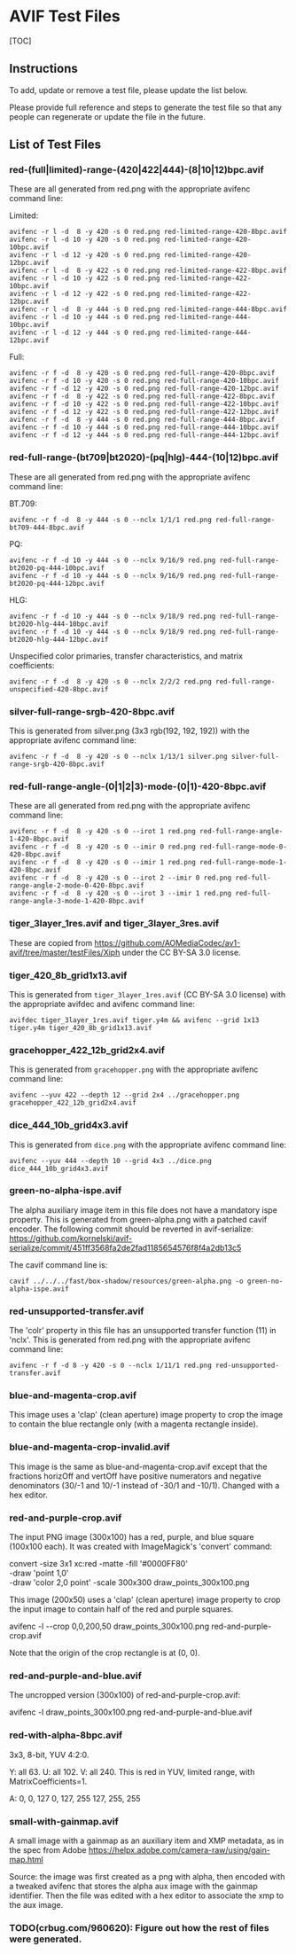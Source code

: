 # AVIF Test Files

[TOC]

## Instructions

To add, update or remove a test file, please update the list below.

Please provide full reference and steps to generate the test file so that
any people can regenerate or update the file in the future.

## List of Test Files

### red-(full|limited)-range-(420|422|444)-(8|10|12)bpc.avif
These are all generated from red.png with the appropriate avifenc command line:

Limited:
```
avifenc -r l -d  8 -y 420 -s 0 red.png red-limited-range-420-8bpc.avif
avifenc -r l -d 10 -y 420 -s 0 red.png red-limited-range-420-10bpc.avif
avifenc -r l -d 12 -y 420 -s 0 red.png red-limited-range-420-12bpc.avif
avifenc -r l -d  8 -y 422 -s 0 red.png red-limited-range-422-8bpc.avif
avifenc -r l -d 10 -y 422 -s 0 red.png red-limited-range-422-10bpc.avif
avifenc -r l -d 12 -y 422 -s 0 red.png red-limited-range-422-12bpc.avif
avifenc -r l -d  8 -y 444 -s 0 red.png red-limited-range-444-8bpc.avif
avifenc -r l -d 10 -y 444 -s 0 red.png red-limited-range-444-10bpc.avif
avifenc -r l -d 12 -y 444 -s 0 red.png red-limited-range-444-12bpc.avif
```

Full:
```
avifenc -r f -d  8 -y 420 -s 0 red.png red-full-range-420-8bpc.avif
avifenc -r f -d 10 -y 420 -s 0 red.png red-full-range-420-10bpc.avif
avifenc -r f -d 12 -y 420 -s 0 red.png red-full-range-420-12bpc.avif
avifenc -r f -d  8 -y 422 -s 0 red.png red-full-range-422-8bpc.avif
avifenc -r f -d 10 -y 422 -s 0 red.png red-full-range-422-10bpc.avif
avifenc -r f -d 12 -y 422 -s 0 red.png red-full-range-422-12bpc.avif
avifenc -r f -d  8 -y 444 -s 0 red.png red-full-range-444-8bpc.avif
avifenc -r f -d 10 -y 444 -s 0 red.png red-full-range-444-10bpc.avif
avifenc -r f -d 12 -y 444 -s 0 red.png red-full-range-444-12bpc.avif
```

### red-full-range-(bt709|bt2020)-(pq|hlg)-444-(10|12)bpc.avif
These are all generated from red.png with the appropriate avifenc command line:

BT.709:
```
avifenc -r f -d  8 -y 444 -s 0 --nclx 1/1/1 red.png red-full-range-bt709-444-8bpc.avif
```

PQ:
```
avifenc -r f -d 10 -y 444 -s 0 --nclx 9/16/9 red.png red-full-range-bt2020-pq-444-10bpc.avif
avifenc -r f -d 10 -y 444 -s 0 --nclx 9/16/9 red.png red-full-range-bt2020-pq-444-12bpc.avif
```

HLG:
```
avifenc -r f -d 10 -y 444 -s 0 --nclx 9/18/9 red.png red-full-range-bt2020-hlg-444-10bpc.avif
avifenc -r f -d 10 -y 444 -s 0 --nclx 9/18/9 red.png red-full-range-bt2020-hlg-444-12bpc.avif
```

Unspecified color primaries, transfer characteristics, and matrix coefficients:
```
avifenc -r f -d  8 -y 420 -s 0 --nclx 2/2/2 red.png red-full-range-unspecified-420-8bpc.avif
```

### silver-full-range-srgb-420-8bpc.avif
This is generated from silver.png (3x3 rgb(192, 192, 192)) with the appropriate
avifenc command line:

```
avifenc -r f -d  8 -y 420 -s 0 --nclx 1/13/1 silver.png silver-full-range-srgb-420-8bpc.avif
```

### red-full-range-angle-(0|1|2|3)-mode-(0|1)-420-8bpc.avif
These are all generated from red.png with the appropriate avifenc command line:

```
avifenc -r f -d  8 -y 420 -s 0 --irot 1 red.png red-full-range-angle-1-420-8bpc.avif
avifenc -r f -d  8 -y 420 -s 0 --imir 0 red.png red-full-range-mode-0-420-8bpc.avif
avifenc -r f -d  8 -y 420 -s 0 --imir 1 red.png red-full-range-mode-1-420-8bpc.avif
avifenc -r f -d  8 -y 420 -s 0 --irot 2 --imir 0 red.png red-full-range-angle-2-mode-0-420-8bpc.avif
avifenc -r f -d  8 -y 420 -s 0 --irot 3 --imir 1 red.png red-full-range-angle-3-mode-1-420-8bpc.avif
```

### tiger_3layer_1res.avif and tiger_3layer_3res.avif
These are copied from https://github.com/AOMediaCodec/av1-avif/tree/master/testFiles/Xiph
under the CC BY-SA 3.0 license.

### tiger_420_8b_grid1x13.avif
This is generated from `tiger_3layer_1res.avif` (CC BY-SA 3.0 license) with the
appropriate avifdec and avifenc command line:

```
avifdec tiger_3layer_1res.avif tiger.y4m && avifenc --grid 1x13 tiger.y4m tiger_420_8b_grid1x13.avif
```

### gracehopper_422_12b_grid2x4.avif
This is generated from `gracehopper.png` with the appropriate avifenc command
line:

```
avifenc --yuv 422 --depth 12 --grid 2x4 ../gracehopper.png gracehopper_422_12b_grid2x4.avif
```

### dice_444_10b_grid4x3.avif
This is generated from `dice.png` with the appropriate avifenc command line:

```
avifenc --yuv 444 --depth 10 --grid 4x3 ../dice.png dice_444_10b_grid4x3.avif
```

### green-no-alpha-ispe.avif
The alpha auxiliary image item in this file does not have a mandatory ispe
property. This is generated from green-alpha.png with a patched cavif encoder.
The following commit should be reverted in avif-serialize:
https://github.com/kornelski/avif-serialize/commit/451ff3568fa2de2fad1185654576f8f4a2db13c5

The cavif command line is:

```
cavif ../../../fast/box-shadow/resources/green-alpha.png -o green-no-alpha-ispe.avif
```

### red-unsupported-transfer.avif
The 'colr' property in this file has an unsupported transfer function (11) in
'nclx'. This is generated from red.png with the appropriate avifenc command
line:
```
avifenc -r f -d 8 -y 420 -s 0 --nclx 1/11/1 red.png red-unsupported-transfer.avif
```

### blue-and-magenta-crop.avif
This image uses a 'clap' (clean aperture) image property to crop the image to
contain the blue rectangle only (with a magenta rectangle inside).

### blue-and-magenta-crop-invalid.avif
This image is the same as blue-and-magenta-crop.avif except that the fractions
horizOff and vertOff have positive numerators and negative denominators (30/-1
and 10/-1 instead of -30/1 and -10/1). Changed with a hex editor.

### red-and-purple-crop.avif
The input PNG image (300x100) has a red, purple, and blue square (100x100
each). It was created with ImageMagick's 'convert' command:

  convert -size 3x1 xc:red -matte -fill '#0000FF80' \
          -draw 'point 1,0' \
          -draw 'color 2,0 point' -scale 300x300 draw_points_300x100.png

This image (200x50) uses a 'clap' (clean aperture) image property to crop the
input image to contain half of the red and purple squares.

  avifenc -l --crop 0,0,200,50 draw_points_300x100.png red-and-purple-crop.avif

Note that the origin of the crop rectangle is at (0, 0).

### red-and-purple-and-blue.avif
The uncropped version (300x100) of red-and-purple-crop.avif:

  avifenc -l draw_points_300x100.png red-and-purple-and-blue.avif

### red-with-alpha-8bpc.avif
3x3, 8-bit, YUV 4:2:0.

Y: all 63. U: all 102. V: all 240. This is red in YUV, limited range, with
MatrixCoefficients=1.

A:   0,   0, 127
     0, 127, 255
   127, 255, 255

### small-with-gainmap.avif
A small image with a gainmap as an auxiliary item and XMP metadata, as in the
spec from Adobe https://helpx.adobe.com/camera-raw/using/gain-map.html

Source: the image was first created as a png with alpha, then encoded with a
tweaked avifenc that stores the alpha aux image with the gainmap identifier.
Then the file was edited with a hex editor to associate the xmp to the aux
image.

### TODO(crbug.com/960620): Figure out how the rest of files were generated.
